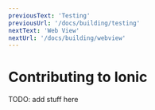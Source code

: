```yaml
---
previousText: 'Testing'
previousUrl: '/docs/building/testing'
nextText: 'Web View'
nextUrl: '/docs/building/webview'
---
```


# Contributing to Ionic

TODO: add stuff here